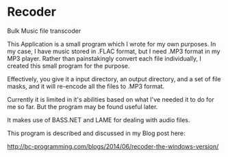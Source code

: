 # Recoder
Bulk Music file transcoder

This Application is a small program which I wrote for my own purposes. In my case, I have music stored in .FLAC format, 
but I need .MP3 format in my MP3 player. Rather than painstakingly convert each file individually, 
I created this small program for the purpose.

Effectively, you give it a input directory, an output directory, and a set of file masks, and it will re-encode all the files to .MP3 format.

Currently it is limited in it's abilities based on what I've needed it to do for me so far. But the program may be found useful later.

It makes use of BASS.NET and LAME for dealing with audio files. 

This program is described and discussed in my Blog post here:

http://bc-programming.com/blogs/2014/06/recoder-the-windows-version/
